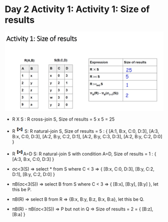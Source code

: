 # Day 2 Activity 1: Activity 1: Size of results

<img src="./slide.png" />

- R X S : R cross-join S, Size of results = 5 x 5 = 25
- R <img src="./NJ.bmp" /> S: R natural-join S, Size of results = 5 : { [A:1, B:x, C:0, D:3], [A:3, B:x, C:0, D:3], [A:2, B:y, C:2, D:1], [A:2, B:y, C:3, D:3], [A:2, B:y, C:2, D:0] }
- R <img src="./NJ.bmp" />A=D S: R natural-join S with condition A=D, Size of results = 1 : { [A:3, B:x, C:0, D:3] }

- σc<3(S) => select * from S where C < 3 => { [B:x, C:0, D:3], [B:y, C:2, D:1], [B:y, C:2, D:0] }

- πB(σc<3(S)) => select B from S where C < 3 => { [B:x], [B:y], [B:y] }, let this be P.
- πB(R) => select B from R => {B:x, B:y, B:z, B:x, B:a}, let this be Q.
- πB(R) - πB(σc<3(S)) => P but not in Q => Size of results = 2 = { [B:z], [B:a] }


	
	
  